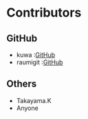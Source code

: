 # Contributors

## GitHub
- kuwa :[GitHub](https://github.com/kuwacom)
- raumigit :[GitHub](https://github.com/raumigit)
## Others
- Takayama.K
- Anyone
